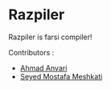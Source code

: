# Razpiler

Razpiler is farsi compiler!

Contributors :
* [Ahmad Anvari](https://github.com/anvari1313)
* [Seyed Mostafa Meshkati](https://github.com/Meshkati)